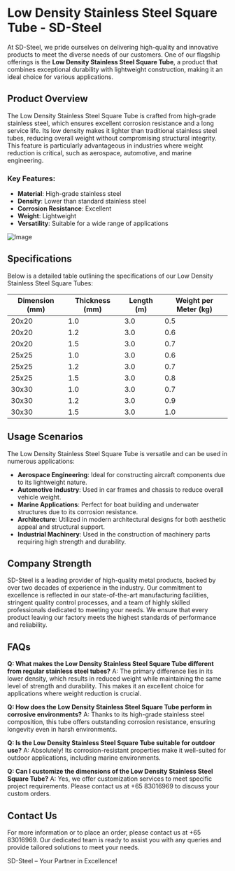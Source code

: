 # Low Density Stainless Steel Square Tube - SD-Steel

At SD-Steel, we pride ourselves on delivering high-quality and innovative products to meet the diverse needs of our customers. One of our flagship offerings is the **Low Density Stainless Steel Square Tube**, a product that combines exceptional durability with lightweight construction, making it an ideal choice for various applications.

## Product Overview

The Low Density Stainless Steel Square Tube is crafted from high-grade stainless steel, which ensures excellent corrosion resistance and a long service life. Its low density makes it lighter than traditional stainless steel tubes, reducing overall weight without compromising structural integrity. This feature is particularly advantageous in industries where weight reduction is critical, such as aerospace, automotive, and marine engineering.

### Key Features:
- **Material**: High-grade stainless steel
- **Density**: Lower than standard stainless steel
- **Corrosion Resistance**: Excellent
- **Weight**: Lightweight
- **Versatility**: Suitable for a wide range of applications

![Image](https://github.com/user-attachments/assets/2567258e-e124-4816-932d-1809bd27ef0b)

## Specifications

Below is a detailed table outlining the specifications of our Low Density Stainless Steel Square Tubes:

| Dimension (mm) | Thickness (mm) | Length (m) | Weight per Meter (kg) |
|----------------|----------------|------------|-----------------------|
| 20x20          | 1.0            | 3.0        | 0.5                   |
| 20x20          | 1.2            | 3.0        | 0.6                   |
| 20x20          | 1.5            | 3.0        | 0.7                   |
| 25x25          | 1.0            | 3.0        | 0.6                   |
| 25x25          | 1.2            | 3.0        | 0.7                   |
| 25x25          | 1.5            | 3.0        | 0.8                   |
| 30x30          | 1.0            | 3.0        | 0.7                   |
| 30x30          | 1.2            | 3.0        | 0.9                   |
| 30x30          | 1.5            | 3.0        | 1.0                   |

## Usage Scenarios

The Low Density Stainless Steel Square Tube is versatile and can be used in numerous applications:

- **Aerospace Engineering**: Ideal for constructing aircraft components due to its lightweight nature.
- **Automotive Industry**: Used in car frames and chassis to reduce overall vehicle weight.
- **Marine Applications**: Perfect for boat building and underwater structures due to its corrosion resistance.
- **Architecture**: Utilized in modern architectural designs for both aesthetic appeal and structural support.
- **Industrial Machinery**: Used in the construction of machinery parts requiring high strength and durability.

## Company Strength

SD-Steel is a leading provider of high-quality metal products, backed by over two decades of experience in the industry. Our commitment to excellence is reflected in our state-of-the-art manufacturing facilities, stringent quality control processes, and a team of highly skilled professionals dedicated to meeting your needs. We ensure that every product leaving our factory meets the highest standards of performance and reliability.

## FAQs

**Q: What makes the Low Density Stainless Steel Square Tube different from regular stainless steel tubes?**
A: The primary difference lies in its lower density, which results in reduced weight while maintaining the same level of strength and durability. This makes it an excellent choice for applications where weight reduction is crucial.

**Q: How does the Low Density Stainless Steel Square Tube perform in corrosive environments?**
A: Thanks to its high-grade stainless steel composition, this tube offers outstanding corrosion resistance, ensuring longevity even in harsh environments.

**Q: Is the Low Density Stainless Steel Square Tube suitable for outdoor use?**
A: Absolutely! Its corrosion-resistant properties make it well-suited for outdoor applications, including marine environments.

**Q: Can I customize the dimensions of the Low Density Stainless Steel Square Tube?**
A: Yes, we offer customization services to meet specific project requirements. Please contact us at +65 83016969 to discuss your custom orders.

## Contact Us

For more information or to place an order, please contact us at +65 83016969. Our dedicated team is ready to assist you with any queries and provide tailored solutions to meet your needs.

SD-Steel – Your Partner in Excellence!